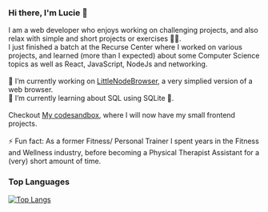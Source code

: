 ### Hi there, I'm Lucie 👋

I am a web developer who enjoys working on challenging projects, and also relax with simple and short projects or exercises :massage_woman:. <br>
I just finished a batch at the Recurse Center where I worked on various projects, and learned (more than I expected) about some Computer Science topics as well as React, JavaScript, NodeJs and networking. <br>
<br>
🔭 I’m currently working on [LittleNodeBrowser](https://github.com/Cats-n-coffee/littleNodeBrowser), a very simplied version of a web browser.<br>
🌱 I’m currently learning about SQL using SQLite :dolphin:.<br>
<br>
Checkout [My codesandbox](https://codesandbox.io/u/Cats-n-coffee), where I will now have my small frontend projects.<br>
<br>
⚡ Fun fact: As a former Fitness/ Personal Trainer I spent years in the Fitness and Wellness industry, before becoming a Physical Therapist Assistant for a (very) short amount of time.<br>
### Top Languages
[![Top Langs](https://github-readme-stats.vercel.app/api/top-langs/?username=Cats-n-coffee)](https://github.com/anuraghazra/github-readme-stats)

<!--
**Cats-n-coffee/Cats-n-coffee** is a ✨ _special_ ✨ repository because its `README.md` (this file) appears on your GitHub profile.

Here are some ideas to get you started:

- 🔭 I’m currently working on ...
- 🌱 I’m currently learning ...
- 👯 I’m looking to collaborate on ...
- 🤔 I’m looking for help with ...
- 💬 Ask me about ...
- 📫 How to reach me: ...
- 😄 Pronouns: ...
- ⚡ Fun fact: ...
-->
